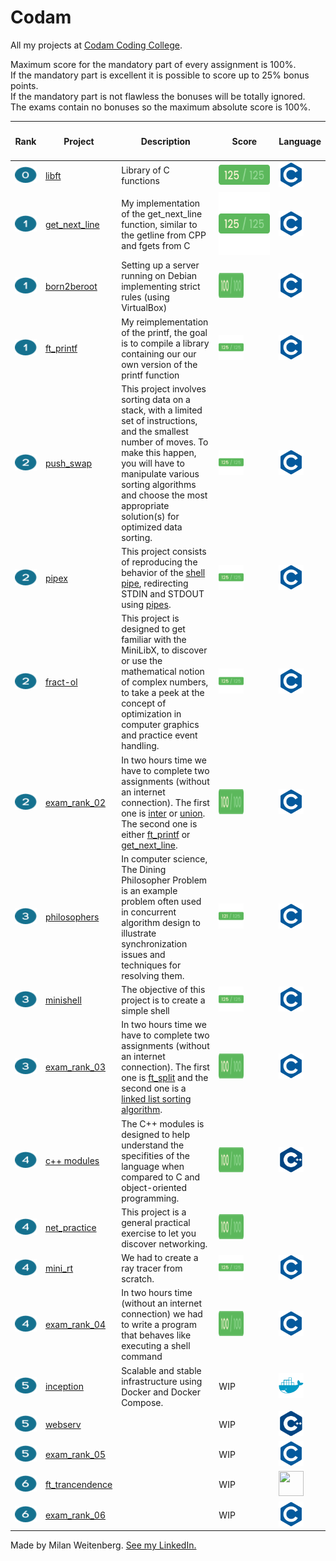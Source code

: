 # Codam
All my projects at [Codam Coding College](https://codam.nl). 

Maximum score for the mandatory part of every assignment is 100%. </br>
If the mandatory part is excellent it is possible to score up to 25% bonus points.</br>
If the mandatory part is not flawless the bonuses will be totally ignored.</br>
The exams contain no bonuses so the maximum absolute score is 100%.</br>

<table>
	<thead>
		<tr>
			<th><h4>Rank</h4></th>
			<th><h4>Project</h4></th>
			<th><h4>Description</h4></th>
			<th width="82px"><h4>Score</h4></th>
			<th><h4>Language</h4></th>
		</tr>
	</thead>
	<tbody>
		<tr>
			<td><img src="img/rank0.png" alt="0" width="80" height="26"/></td>
			<td><a href=libft/>libft</a></td>
			<td>Library of C functions</td>
			<td><img src="img/score125.png" alt="125%" width="100px" height="32px"/></td>
			<td><img src="https://raw.githubusercontent.com/devicons/devicon/master/icons/c/c-plain.svg" alt="c" width="40" height="40"/></td>
		</tr>
		<tr>
			<td><img src="img/rank1.png" alt="1" width="80" height="26"/></td>
			<td><a href=get_next_line/>get_next_line</a></td>
			<td>My implementation of the get_next_line function, similar to the getline from CPP and fgets from C</td>
			<td><img src="img/small125.png" alt="125%" width="100" height="100"/></td>
			<td><img src="https://raw.githubusercontent.com/devicons/devicon/master/icons/c/c-plain.svg" alt="c" width="40" height="40"/></td>
		</tr>
		<tr>
			<td><img src="img/rank1.png" alt="1" width="80" height="26"/></td>
			<td><a href=born2beroot/>born2beroot</a></td>
			<td>Setting up a server running on Debian implementing strict rules (using VirtualBox)</td>
			<td><img src="img/small100.png" alt="100%" width="40" height="40"/></td>
			<td><img src="https://raw.githubusercontent.com/devicons/devicon/master/icons/c/c-plain.svg" alt="c" width="40" height="40"/></td>
		</tr>
		<tr>
			<td><img src="img/rank1.png" alt="1" width="80" height="26"/></td>
			<td><a href=ft_printf/>ft_printf</a></td>
			<td>My reimplementation of the printf, the goal is to compile a library containing our our own version of the printf function</td>
			<td><img src="img/small125.png" alt="125%" width="40" height="40"/></td>
			<td><img src="https://raw.githubusercontent.com/devicons/devicon/master/icons/c/c-plain.svg" alt="c" width="40" height="40"/></td>
		</tr>
		<tr>
			<td><img src="img/rank2.png" alt="2" width="80" height="26"/></td>
			<td><a href=push_swap/>push_swap</a></td>
			<td>This project involves sorting data on a stack, with a limited set of instructions, and the smallest number of moves. To make this happen, you will have to manipulate various sorting algorithms and choose the most appropriate solution(s) for optimized data sorting.</td>
			<td><img src="img/small125.png" alt="125%" width="40" height="40"/></td>
			<td><img src="https://raw.githubusercontent.com/devicons/devicon/master/icons/c/c-plain.svg" alt="c" width="40" height="40"/></td>
		</tr>
		<tr>
			<td><img src="img/rank2.png" alt="2" width="80" height="26"/></td>
			<td><a href=pipex/>pipex</a></td>
			<td>This project consists of reproducing the behavior of the <a href=https://www.geeksforgeeks.org/piping-in-unix-or-linux/>shell pipe</a>, redirecting STDIN and STDOUT using <a href=https://www.geeksforgeeks.org/pipe-system-call/>pipes</a>.</td>
			<td><img src="img/small125.png" alt="125%" width="40" height="40"/></td>
			<td><img src="https://raw.githubusercontent.com/devicons/devicon/master/icons/c/c-plain.svg" alt="c" width="40" height="40"/></td>
		</tr>
		<tr>
			<td><img src="img/rank2.png" alt="2" width="80" height="26"/></td>
			<td><a href=fract-ol/>fract-ol</a></td>
			<td>This project is designed to get familiar with the MiniLibX, to discover or use the mathematical notion of complex numbers, to take a peek at the concept of optimization in computer graphics and practice event handling.</td>
			<td><img src="img/small125.png" alt="125%" width="40" height="40"/></td>
			<td><img src="https://raw.githubusercontent.com/devicons/devicon/master/icons/c/c-plain.svg" alt="c" width="40" height="40"/></td>
		</tr>
		<tr>
			<td><img src="img/rank2.png" alt="2" width="80" height="26"/></td>
			<td><a href=exam_rank_02/>exam_rank_02</a></td>
			<td>In two hours time we have to complete two assignments (without an internet connection). The first one is <a href=exam_rank_02/inter/>inter</a> or <a href=exam_rank_02/union/>union</a>. The second one is either <a href=exam_rank_02/ft_printf/>ft_printf</a> or <a href=exam_rank_02/get_next_line/>get_next_line</a>.</td>
			<td><img src="img/small100.png" alt="100%" width="40" height="40"/></td>
			<td><img src="https://raw.githubusercontent.com/devicons/devicon/master/icons/c/c-plain.svg" alt="c" width="40" height="40"/></td>
		</tr>
		<tr>
			<td><img src="img/rank3.png" alt="3" width="80" height="26"/></td>
			<td><a href=philosophers/>philosophers</a></td>
			<td>In computer science, The Dining Philosopher Problem is an example problem often used in concurrent algorithm design to illustrate synchronization issues and techniques for resolving them.</td>
			<td><img src="img/small121.png" alt="121%" width="40" height="40"/></td>
			<td><img src="https://raw.githubusercontent.com/devicons/devicon/master/icons/c/c-plain.svg" alt="c" width="40" height="40"/></td>
		</tr>
		<tr>
			<td><img src="img/rank3.png" alt="3" width="80" height="26"/></td>
			<td><a href=minishell/>minishell</a></td>
			<td>The objective of this project is to create a simple shell</td>
			<td><img src="img/small125.png" alt="125%" width="40" height="40"/></td>
			<td><img src="https://raw.githubusercontent.com/devicons/devicon/master/icons/c/c-plain.svg" alt="c" width="40" height="40"/></td>
		</tr>
		<tr>
			<td><img src="img/rank3.png" alt="3" width="80" height="26"/></td>
			<td><a href=exam_rank_03/>exam_rank_03</a></td>
			<td>In two hours time we have to complete two assignments (without an internet connection). The first one is <a href=exam_rank_03/ft_split.c>ft_split</a> and the second one is a <a href=exam_rank_03/sorting_linked_list.c>linked list sorting algorithm</a>.</td>
			<td><img src="img/small100.png" alt="100%" width="40" height="40"/></td>
			<td><img src="https://raw.githubusercontent.com/devicons/devicon/master/icons/c/c-plain.svg" alt="c" width="40" height="40"/></td>
		</tr>
		<tr>
			<td><img src="img/rank4.png" alt="4" width="80" height="26"/></td>
			<td><a href=cpp/>c++ modules</a></td>
			<td>The C++ modules is designed to help understand the specifities of the language when compared to C and object-oriented programming.</td>
			<td><img src="img/small100.png" alt="100%" width="40" height="40"/></td>
			<td><img src="https://github.com/devicons/devicon/blob/master/icons/cplusplus/cplusplus-plain.svg" alt="cpp" width="40" height="40"/></td>
		</tr>
		<tr>
			<td><img src="img/rank4.png" alt="4" width="80" height="26"/></td>
			<td><a href=net_practice/>net_practice</a></td>
			<td>This project is a general practical exercise to let you discover networking.</td>
			<td><img src="img/small100.png" alt="100%" width="40" height="40"/></td>
			<td></td>
		</tr>
		<tr>
			<td><img src="img/rank4.png" alt="4" width="80" height="26"/></td>
			<td><a href=mini_rt/>mini_rt</a></td>
			<td>We had to create a ray tracer from scratch.</td>
			<td><img src="img/small125.png" alt="125%" width="40" height="40"/></td>
			<td><img src="https://raw.githubusercontent.com/devicons/devicon/master/icons/c/c-plain.svg" alt="c" width="40" height="40"/></td>
		</tr>
		<tr>
			<td><img src="img/rank4.png" alt="4" width="80" height="26"/></td>
			<td><a href=exam_rank_04/>exam_rank_04</a></td>
			<td>In two hours time (without an internet connection) we had to write a program that behaves like executing a shell command</td>
			<td><img src="img/small100.png" alt="100%" width="40" height="40"/></td>
			<td><img src="https://raw.githubusercontent.com/devicons/devicon/master/icons/c/c-plain.svg" alt="c" width="40" height="40"/></td>
		</tr>
		<tr>
			<td><img src="img/rank5.png" alt="5" width="80" height="26"/></td>
			<td><a href=inception/>inception</a></td>
			<td>Scalable and stable infrastructure using Docker and Docker Compose.</td>
			<td>WIP</td>
			<td><img src="https://github.com/devicons/devicon/blob/master/icons/docker/docker-plain.svg" alt="docker" width="40" height="40"/></td>
		</tr>
		<tr>
			<td><img src="img/rank5.png" alt="5" width="80" height="26"/></td>
			<td><a href=WIP/>webserv</a></td>
			<td></td>
			<td>WIP</td>
			<td><img src="https://github.com/devicons/devicon/blob/master/icons/cplusplus/cplusplus-plain.svg" alt="cpp" width="40" height="40"/></td>
		</tr>
		<tr>
			<td><img src="img/rank5.png" alt="5" width="80" height="26"/></td>
			<td><a href=exam_rank_05/>exam_rank_05</a></td>
			<td></td>
			<td>WIP</td>
			<td><img src="https://raw.githubusercontent.com/devicons/devicon/master/icons/c/c-plain.svg" alt="c" width="40" height="40"/></td>
		</tr>
		<tr>
			<td><img src="img/rank6.png" alt="5" width="80" height="26"/></td>
			<td><a href=ft_trancendenceP/>ft_trancendence</a></td>
			<td></td>
			<td>WIP</td>
			<td><img src="" alt="" width="40" height="40"/></td>
		</tr>
		<tr>
			<td><img src="img/rank6.png" alt="5" width="80" height="26"/></td>
			<td><a href=exam_rank_06/>exam_rank_06</a></td>
			<td></td>
			<td>WIP</td>
			<td><img src="https://raw.githubusercontent.com/devicons/devicon/master/icons/c/c-plain.svg" alt="c" width="40" height="40"/></td>
		</tr>
	</tbody>
</table>
	
Made by Milan Weitenberg. [See my LinkedIn.](https://www.linkedin.com/in/mnweitenberg/)
